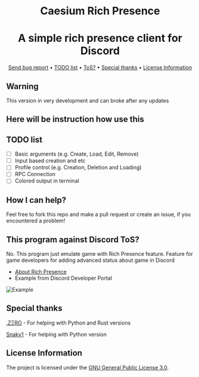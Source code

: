 <div align="center">

# Caesium Rich Presence
</div>
<div align="center">

# A simple rich presence client for Discord
</div>

<div align="center">
    <a href="https://gitlab.com/OctoBanon/Caesium-Rich-Presence/-/issues">Send bug report</a>
    •
    <a href="https://gitlab.com/OctoBanon/Caesium-Rich-Presence#todo-list">TODO list</a>
    •
    <a href="https://gitlab.com/OctoBanon/Caesium-Rich-Presence#this-program-against-discord-tos">ToS?</a>
    •
    <a href="https://gitlab.com/OctoBanon/Caesium-Rich-Presence#special-thanks">Special thanks</a>
    •
    <a href="https://gitlab.com/OctoBanon/Caesium-Rich-Presence#license-information">License Information</a>
</div>

## Warning
This version in very development and can broke after any updates 

## Here will be instruction how use this


## TODO list
- [ ] Basic arguments (e.g. Create, Load, Edit, Remove)
- [ ] Input based creation and etc
- [ ] Profile control (e.g. Creation, Deletion and Loading)
- [ ] RPC Connection
- [ ] Colored output in terminal

## How I can help?
Feel free to fork this repo and make a pull request or create an issue, if you encountered a problem!

## This program against Discord ToS?
No. This program just emulate game with Rich Presence feature. Feature for game developers for adding advanced status about game in Discord

- [About Rich Presence](https://discord.com/rich-presence)
- Example from Discord Developer Portal

![Example](https://discord.com/assets/43bef54c8aee2bc0fd1c717d5f8ae28a.png, "Example image")

## Special thanks
[.ZΞRO](https://gitlab.com/kostya-zero) - For helping with Python and Rust versions

[Snaky1](https://github.com/Snaky1) - For helping with Python version


## License Information
The project is licensed under the [GNU General Public License 3.0](https://gitlab.com/OctoBanon/Caesium-Rich-Presence/-/blob/main/LICENSE).
